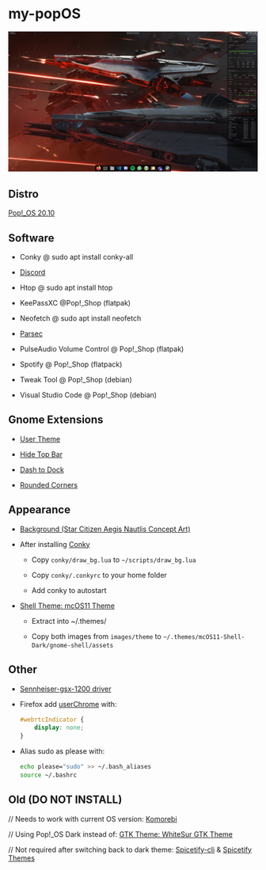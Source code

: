 # my-popOS

![Desktop Screenshot](images/example.png)

## Distro

[Pop!_OS 20.10](https://pop.system76.com/)

## Software

- Conky @ sudo apt install conky-all

- [Discord](https://discord.com/download)

- Htop @ sudo apt install htop

- KeePassXC @Pop!_Shop (flatpak)

- Neofetch @ sudo apt install neofetch

- [Parsec](https://parsecgaming.com/downloads/)

- PulseAudio Volume Control @ Pop!_Shop (flatpak)

- Spotify @ Pop!_Shop (flatpack)

- Tweak Tool @ Pop!_Shop (debian)

- Visual Studio Code @ Pop!_Shop (debian)

## Gnome Extensions

- [User Theme](https://extensions.gnome.org/extension/19/user-themes/)

- [Hide Top Bar](https://extensions.gnome.org/extension/545/hide-top-bar/)

- [Dash to Dock](https://extensions.gnome.org/extension/307/dash-to-dock/ )

- [Rounded Corners](https://extensions.gnome.org/extension/1514/rounded-corners/)

## Appearance

- [Background (Star Citizen Aegis Nautlis Concept Art)](https://starcitizen.tools/images/6/68/Nautilus_-_In_formation_attacking_in_battle_-_Port.jpg)

- After installing [Conky](#Software)

  - Copy `conky/draw_bg.lua` to `~/scripts/draw_bg.lua`

  - Copy `conky/.conkyrc` to your home folder

  - Add conky to autostart

- [Shell Theme: mcOS11 Theme](https://www.gnome-look.org/p/1220826/)

  - Extract into ~/.themes/

  - Copy both images from `images/theme` to `~/.themes/mcOS11-Shell-Dark/gnome-shell/assets`

## Other

- [Sennheiser-gsx-1200 driver](https://github.com/evilphish/sennheiser-gsx-1000)

- Firefox add [userChrome](https://www.userchrome.org/how-create-userchrome-css.html) with:

    ```css
    #webrtcIndicator {
        display: none;
    }
    ```

- Alias sudo as please with:

    ```bash
    echo please="sudo" >> ~/.bash_aliases
    source ~/.bashrc
    ```

## Old (DO NOT INSTALL)

// Needs to work with current OS version: [Komorebi](https://github.com/cheesecakeufo/komorebi/releases)

// Using Pop!_OS Dark instead of: [GTK Theme: WhiteSur GTK Theme](https://www.pling.com/p/1403328/)

// Not required after switching back to dark theme: [Spicetify-cli](https://github.com/khanhas/spicetify-cli/wiki/Installation) & [Spicetify Themes](https://github.com/morpheusthewhite/spicetify-themes)
